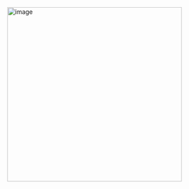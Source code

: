 
<img width="400" alt="image" src="https://github.com/CodeByVaishnaviRaut/Python-Basic/assets/160324454/767e3531-9545-4179-a0c2-0b06f1ddca67">
